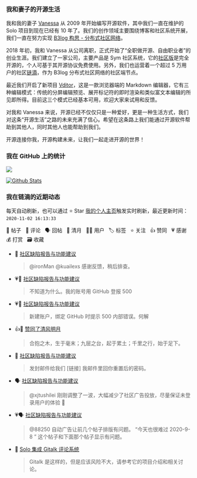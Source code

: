 ### 我和妻子的开源生活

我和我的妻子 [Vanessa](https://github.com/Vanessa219) 从 2009 年开始编写开源软件，其中我们一直在维护的 Solo 项目到现在已经有 10 年了。我们的创作领域主要围绕博客和社区系统开展，我们一直在努力实现 [B3log 构思 - 分布式社区网络](https://hacpai.com/article/1546941897596)。

2018 年初，我和 Vanessa 从公司离职，正式开始了“全职做开源、自由职业者”的创业生涯。我们建立了一家公司，主要产品是 Sym 社区系统，它的[社区版](https://github.com/88250/symphony)是完全开源的，个人可基于其开源协议免费使用。另外，我们也运营着一个超过 5 万用户的社区[链滴](https://hacpai.com)，作为 B3log 分布式社区网络的社区端节点。

最近我们开启了新项目 [Vditor](https://github.com/Vanessa219/vditor)，这是一款浏览器端的 Markdown 编辑器，它有三种编辑模式：传统的分屏编辑预览、展开标记符的即时渲染和类似富文本编辑的所见即所得。目前这三个模式已经基本可用，欢迎大家来试用和反馈。

对我和 Vanessa 来说，开源已经不仅仅只是一种爱好，更是一种生活方式，我们对这条“开源生活”之路的未来充满了信心。希望在这条路上我们能通过开源软件帮助到其他人，同时其他人也能帮助到我们。

开源连接你我，开源构建未来，让我们一起走进开源的世界！

### 我在 GitHub 上的统计

<a title="Hits" target="_blank" href="https://github.com/88250/88250"><img src="https://hits.b3log.org/88250/88250.svg"></a>

[![Github Stats](https://github-readme-stats.vercel.app/api?username=88250&show_icons=true)](https://github.com/88250)

<!--events start -->

### 我在链滴的近期动态

每天自动刷新，也可以通过 ⭐️ Star [我的个人主页](https://github.com/88250/88250)触发实时刷新，最近更新时间：`2020-11-02 16:13:33`

📝 帖子 &nbsp; 💬 评论 &nbsp; 🗣 回帖 &nbsp; 🌙 清月 &nbsp; 👨‍💻 用户 &nbsp; 🏷️ 标签 &nbsp; ⭐️ 关注 &nbsp; 👍 赞同 &nbsp; 💗 感谢 &nbsp; 💰 打赏 &nbsp; 🗃 收藏

* 💬 [社区缺陷报告与功能建议](https://ld246.com/article/1438049659432/comment/1604250854257#comments)

  > @ironMan @kuailexs 感谢反馈，稍后排查。
* 💗💬 [社区缺陷报告与功能建议](https://ld246.com/article/1438049659432/comment/1604246633576#comments)

  > 不知道为什么。我的账号用 GitHub 登报 500
* 💗💬 [社区缺陷报告与功能建议](https://ld246.com/article/1438049659432/comment/1604243626599#comments)

  > 新建账户，绑定 GitHub 时提示 500 内部错误。何解
* 👍🌙 [赞同了清风明月](https://ld246.com/member/zzkcode/breezemoons/1604129160145)

  > 合抱之木，生于毫末；九层之台，起于累土；千里之行，始于足下。
* 💬 [社区缺陷报告与功能建议](https://ld246.com/article/1438049659432/comment/1604050544191#comments)

  > 发封邮件给我们 [链接] 我邮件里回你重置后的密码。
* 🗣 [社区缺陷报告与功能建议](https://ld246.com/article/1438049659432/comment/1603971893137#comments)

  > @xjtushilei 刚刚调整了一波，大幅减少了社区广告投放，尽量保证未登录用户的体验 🙏
* 💗🗣 [社区缺陷报告与功能建议](https://ld246.com/article/1438049659432/comment/1603971893137#comments)

  > @88250 自动广告让前几个帖子排版有问题。 “今天也很难过 2020-9-8 ” 这个帖子和下面那个帖子显示有问题。
* 💬 [Solo 集成 Gitalk 评论系统](https://ld246.com/article/1594988019287/comment/1603973404185#comments)

  > Gitalk 是这样的，但是应该风险不大，请参考它的项目介绍和相关讨论。


<!--events end -->
